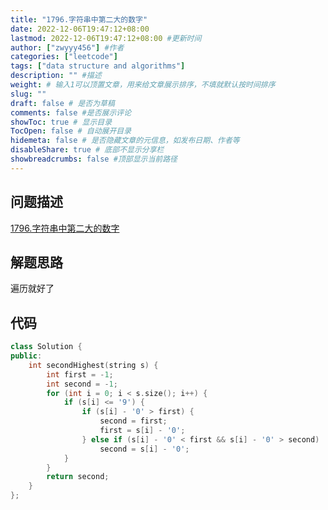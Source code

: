 ```yaml
---
title: "1796.字符串中第二大的数字"
date: 2022-12-06T19:47:12+08:00
lastmod: 2022-12-06T19:47:12+08:00 #更新时间
author: ["zwyyy456"] #作者
categories: ["leetcode"]
tags: ["data structure and algorithms"]
description: "" #描述
weight: # 输入1可以顶置文章，用来给文章展示排序，不填就默认按时间排序
slug: ""
draft: false # 是否为草稿
comments: false #是否展示评论
showToc: true # 显示目录
TocOpen: false # 自动展开目录
hidemeta: false # 是否隐藏文章的元信息，如发布日期、作者等
disableShare: true # 底部不显示分享栏
showbreadcrumbs: false #顶部显示当前路径
---
```

## 问题描述
[1796.字符串中第二大的数字](https://leetcode.cn/problems/second-largest-digit-in-a-string/)

## 解题思路
遍历就好了

## 代码
```cpp
class Solution {
public:
    int secondHighest(string s) {
        int first = -1;
        int second = -1;
        for (int i = 0; i < s.size(); i++) {
            if (s[i] <= '9') {
                if (s[i] - '0' > first) {
                    second = first;
                    first = s[i] - '0';
                } else if (s[i] - '0' < first && s[i] - '0' > second)
                    second = s[i] - '0';
            }
        }
        return second;
    }
};
```

